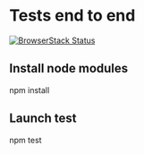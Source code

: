 # Tests end to end
[![BrowserStack Status](https://automate.browserstack.com/badge.svg?badge_key=ei9WclBVS0x3YVl0SktNM21CWGhVOTVLS28yZVBEUWtJRWRQOHRNWGlicz0tLW1NQUJhblU0SlJRdFQwMGJ5cHQzbmc9PQ==--fa77b6ab7ae5dd3825df4de754051e19fedf3609%)](https://automate.browserstack.com/public-build/ei9WclBVS0x3YVl0SktNM21CWGhVOTVLS28yZVBEUWtJRWRQOHRNWGlicz0tLW1NQUJhblU0SlJRdFQwMGJ5cHQzbmc9PQ==--fa77b6ab7ae5dd3825df4de754051e19fedf3609%)

## Install node modules
npm install

## Launch test
npm test